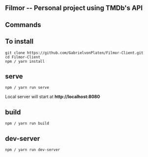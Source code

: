 ## Filmor -- Personal project using TMDb's API

## Commands
**To install**
------
```
git clone https://github.com/GabrielvonPlaten/Filmor-Client.git
cd Filmor-Client
npm / yarn install
```
serve
------
```
npm / yarn run serve
```


Local server will start at **http://localhost:8080**

build
------
```
npm / yarn run build
```

dev-server
------
```
npm / yarn run dev-server
```



